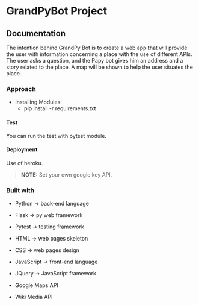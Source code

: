 # GrandPyBot Project

## Documentation
The intention behind GrandPy Bot is to create a web app that will provide the user with information concerning a place with the use of different APIs. The user asks a question, and the Papy bot gives him an address and a story related to the place. A map will be shown to help the user situates the place.

### Approach
- Installing Modules:
    - pip install -r requirements.txt

#### Test
You can run the test with pytest module.

#### Deployment
Use of heroku.
>**NOTE:** Set your own google key API. 

### Built with
- Python -> back-end language
- Flask -> py web framework
- Pytest -> testing framework
- HTML -> web pages skeleton
- CSS -> web pages design
- JavaScript -> front-end language
- JQuery -> JavaScript framework

- Google Maps API
- Wiki Media API 